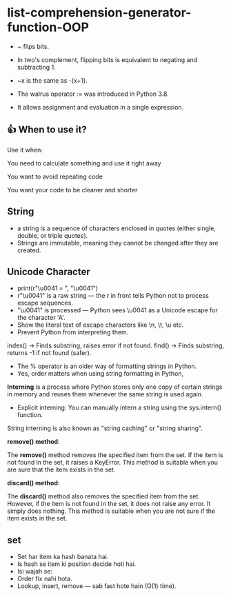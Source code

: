 # list-comprehension-generator-function-OOP
- ~ flips bits.
- In two's complement, flipping bits is equivalent to negating and subtracting 1.
- ~x is the same as -(x+1).

- The walrus operator := was introduced in Python 3.8.

- It allows assignment and evaluation in a single expression.

## 👍 When to use it?
Use it when:

You need to calculate something and use it right away

You want to avoid repeating code

You want your code to be cleaner and shorter

## String
- a string is a sequence of characters enclosed in quotes (either single, double, or triple quotes). 
- Strings are immutable, meaning they cannot be changed after they are created.

## Unicode Character
- print(r"\u0041 = ", "\u0041")
- r"\u0041" is a raw string — the r in front tells Python not to process escape sequences.
- "\u0041" is processed — Python sees \u0041 as a Unicode escape for the character 'A'.
- Show the literal text of escape characters like \n, \t, \u etc.
- Prevent Python from interpreting them.

index() → Finds substring, raises error if not found.
find() → Finds substring, returns -1 if not found (safer).


- The % operator is an older way of formatting strings in Python.
- Yes, order matters when using string formatting in Python,


**Interning** is a process where Python stores only one copy of certain strings in memory and reuses them whenever the same string is used again.
- Explicit interning: You can manually intern a string using the sys.intern() function.


String interning is also known as "string caching" or "string sharing".

**remove() method**:

The **remove()** method removes the specified item from the set.
If the item is not found in the set, it raises a KeyError.
This method is suitable when you are sure that the item exists in the set.

**discard() method:**

The **discard()** method also removes the specified item from the set.
However, if the item is not found in the set, it does not raise any error. It simply does nothing.
This method is suitable when you are not sure if the item exists in the set.


## set 
- Set har item ka hash banata hai.
- Is hash se item ki position decide hoti hai.
- Isi wajah se:
- Order fix nahi hota.
- Lookup, insert, remove — sab fast hote hain (O(1) time).
